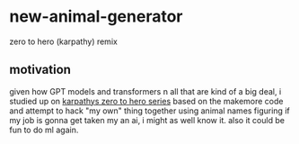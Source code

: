 # new-animal-generator
zero to hero (karpathy) remix

## motivation 

given how GPT models and transformers n all that are kind of a big deal, i studied up on [karpathys zero to hero series](https://karpathy.ai/zero-to-hero.html) based on the makemore code and attempt to hack "my own" thing together using animal names figuring if my job is gonna get taken my an ai, i might as well know it. also it could be fun to do ml again. 
